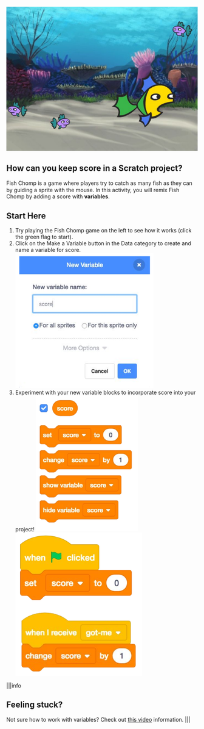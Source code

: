 ![](.guides/img/score.png)

## How can you keep score in a Scratch project?

Fish Chomp is a game where players try to catch as many ﬁsh as they can by guiding a sprite with the mouse. In this activity, you will remix Fish Chomp by adding a score with **variables**.

## Start Here

1. Try playing the Fish Chomp game on the left to see how it works (click the green flag to start).
2. Click on the Make a Variable button in the Data category to create and name a variable for score.
   ![](.guides/img/new-variable.png)
3. Experiment with your new variable blocks to incorporate score into your project!
   ![](.guides/img/variable.png)
   ![](.guides/img/score-blocks-1.png)  

|||info
## Feeling stuck?
Not sure how to work with variables? Check out [this video](http://youtu.be/uXq379XkhVw) information.
|||